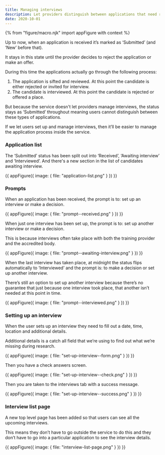 ```yaml
---
title: Managing interviews
description: Let providers distinguish between applications that need review, are awaiting interview or need a decision.
date: 2020-10-01
---
```


{% from "figure/macro.njk" import appFigure with context %}

Up to now, when an application is received it’s marked as ‘Submitted’ (and ‘New’ before that).

It stays in this state until the provider decides to reject the application or make an offer.

During this time the applications actually go through the following process:

1. The application is sifted and reviewed. At this point the candidate is either rejected or invited for interview.
2. The candidate is interviewed. At this point the candidate is rejected or offered a place.

But because the service doesn't let providers manage interviews, the status stays as ‘Submitted’ throughout meaning users cannot distinguish between these types of applications.

If we let users set up and manage interviews, then it’ll be easier to manage the application process inside the service.

### Application list

The ‘Submitted’ status has been split out into ‘Received’, ‘Awaiting interview’ and ‘Interviewed’. And there's a new section in the list of candidates awaiting interview.

{{ appFigure({
  image: {
    file: "application-list.png"
  }
}) }}

### Prompts

When an application has been received, the prompt is to: set up an interview or make a decision.

{{ appFigure({
  image: {
    file: "prompt--received.png"
  }
}) }}

When just one interview has been set up, the prompt is to: set up another interview or make a decision.

This is because interviews often take place with both the training provider and the accredited body.

{{ appFigure({
  image: {
    file: "prompt--awaiting-interview.png"
  }
}) }}

When the last interview has taken place, at midnight the status flips automatically to ‘Interviewed’ and the prompt is: to make a decision or set up another interview.

There’s still an option to set up another interview because there’s no guarantee that just because one interview took place, that another isn’t needed at this point in time.

{{ appFigure({
  image: {
    file: "prompt--interviewed.png"
  }
}) }}

### Setting up an interview

When the user sets up an interview they need to fill out a date, time, location and additional details.

Additional details is a catch all field that we’re using to find out what we’re missing during research.

{{ appFigure({
  image: {
    file: "set-up-interview--form.png"
  }
}) }}

Then you have a check answers screen.

{{ appFigure({
  image: {
    file: "set-up-interview--check.png"
  }
}) }}

Then you are taken to the interviews tab with a success message.

{{ appFigure({
  image: {
    file: "set-up-interview--success.png"
  }
}) }}

### Interview list page

A new top level page has been added so that users can see all the upcoming interviews.

This means they don’t have to go outside the service to do this and they don’t have to go into a particular application to see the interview details.

{{ appFigure({
  image: {
    file: "interview-list-page.png"
  }
}) }}

